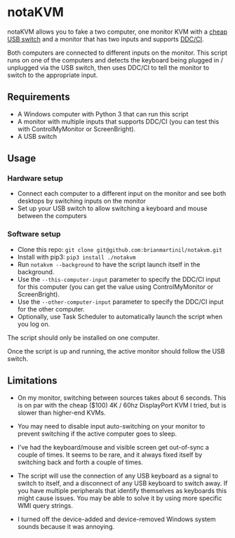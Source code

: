 # notaKVM

notaKVM allows you to fake a two computer, one monitor KVM with a [cheap USB switch](https://www.amazon.com/s?k=usb+3+switch) and a monitor that has two inputs and supports [DDC/CI](https://en.wikipedia.org/wiki/Display_Data_Channel).

Both computers are connected to different inputs on the monitor.  This script runs on one of the computers and detects the keyboard being plugged in / unplugged via the USB switch, then uses DDC/CI to tell the monitor to switch to the appropriate input.

## Requirements

* A Windows computer with Python 3 that can run this script
* A monitor with multiple inputs that supports DDC/CI (you can test this with ControlMyMonitor or ScreenBright).
* A USB switch

## Usage

### Hardware setup

* Connect each computer to a different input on the monitor and see both desktops by switching inputs on the monitor
* Set up your USB switch to allow switching a keyboard and mouse between the computers

### Software setup

* Clone this repo: `git clone git@github.com:brianmartinil/notakvm.git`
* Install with pip3: `pip3 install ./notakvm`
* Run `notakvm --background` to have the script launch itself in the background.
* Use the `--this-computer-input` parameter to specify the DDC/CI input for this computer (you can get the value using ControlMyMonitor or ScreenBright).
* Use the `--other-computer-input` parameter to specify the DDC/CI input for the other computer.
* Optionally, use Task Scheduler to automatically launch the script when you log on.

The script should only be installed on one computer.

Once the script is up and running, the active monitor should follow the USB switch.

## Limitations

* On my monitor, switching between sources takes about 6 seconds.  This is on par with the cheap ($100) 4K / 60hz DisplayPort KVM I tried, but is slower than higher-end KVMs.

* You may need to disable input auto-switching on your monitor to prevent switching if the active computer goes to sleep.

* I've had the keyboard/mouse and visible screen get out-of-sync a couple of times.  It seems to be rare, and it always fixed itself by switching back and forth a couple of times.

* The script will use the connection of any USB keyboard as a signal to switch to itself, and a disconnect of any USB keyboard to switch away.  If you have multiple peripherals that identify themselves as keyboards this might cause issues.  You may be able to solve it by using more specific WMI query strings.

* I turned off the device-added and device-removed Windows system sounds because it was annoying.